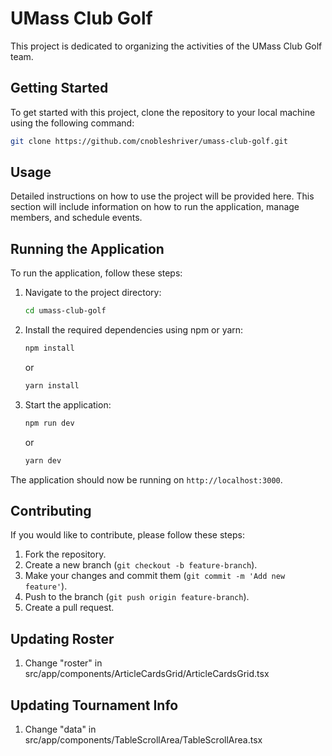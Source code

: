 # UMass Club Golf
This project is dedicated to organizing the activities of the UMass Club Golf team.

## Getting Started
To get started with this project, clone the repository to your local machine using the following command:

```bash
git clone https://github.com/cnobleshriver/umass-club-golf.git
```

## Usage
Detailed instructions on how to use the project will be provided here. This section will include information on how to run the application, manage members, and schedule events.

## Running the Application
To run the application, follow these steps:

1. Navigate to the project directory:
    ```bash
    cd umass-club-golf
    ```

2. Install the required dependencies using npm or yarn:
    ```bash
    npm install
    ```
    or
    ```bash
    yarn install
    ```

3. Start the application:
    ```bash
    npm run dev
    ```
    or
    ```bash
    yarn dev
    ```

The application should now be running on `http://localhost:3000`.

## Contributing
If you would like to contribute, please follow these steps:
1. Fork the repository.
2. Create a new branch (`git checkout -b feature-branch`).
3. Make your changes and commit them (`git commit -m 'Add new feature'`).
4. Push to the branch (`git push origin feature-branch`).
5. Create a pull request.

## Updating Roster
1. Change "roster" in src/app/components/ArticleCardsGrid/ArticleCardsGrid.tsx

## Updating Tournament Info
1. Change "data" in src/app/components/TableScrollArea/TableScrollArea.tsx